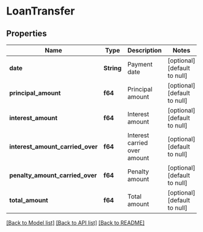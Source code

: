 # LoanTransfer

## Properties
Name | Type | Description | Notes
------------ | ------------- | ------------- | -------------
**date** | **String** | Payment date | [optional] [default to null]
**principal_amount** | **f64** | Principal amount | [optional] [default to null]
**interest_amount** | **f64** | Interest amount | [optional] [default to null]
**interest_amount_carried_over** | **f64** | Interest carried over amount | [optional] [default to null]
**penalty_amount_carried_over** | **f64** | Penalty amount | [optional] [default to null]
**total_amount** | **f64** | Total amount | [optional] [default to null]

[[Back to Model list]](../README.md#documentation-for-models) [[Back to API list]](../README.md#documentation-for-api-endpoints) [[Back to README]](../README.md)


